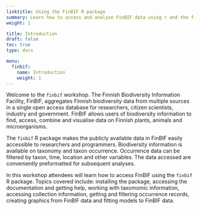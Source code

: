```yaml
---
linktitle: Using the FinBIF R package
summary: Learn how to access and analyse FinBIF data using r and the finbif package
weight: 1

title: Introduction
draft: false
toc: true
type: docs

menu:
  finbif:
    name: Introduction
    weight: 1
---
```


Welcome to the `finbif` workshop. The Finnish Biodiversity Information Facility,
FinBIF, aggregates Finnish biodiversity data from multiple sources in a single
open access database for researchers, citizen scientists, industry and
government. FinBIF allows users of biodiversity information to find, access,
combine and visualise data on Finnish plants, animals and microorganisms.

The `finbif` R package makes the publicly available data in FinBIF easily
accessible to researchers and programmers. Biodiversity information is
available on taxonomy and taxon occurrence. Occurrence data can be filtered by
taxon, time, location and other variables. The data accessed are conveniently
preformatted for subsequent analyses.

In this workshop attendees will learn how to access FinBIF using the `finbif` R
package. Topics covered include: installing the package, accessing the
documentation and getting help, working with taxomomic information, accessing
collection information, getting and filtering occurrence records, creating
graphics from FinBIF data and fitting models to FinBIF data.
